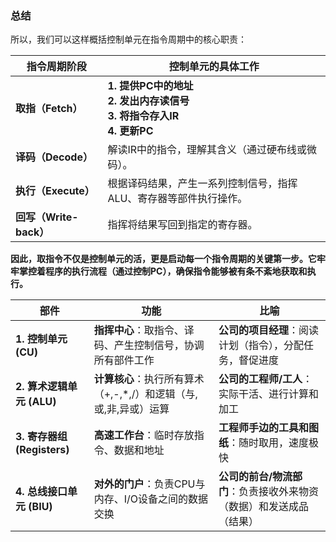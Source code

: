 ### 总结

所以，我们可以这样概括控制单元在指令周期中的核心职责：

|指令周期阶段|控制单元的具体工作|
|---|---|
|**取指（Fetch）**|**1. 提供PC中的地址  <br>2. 发出内存读信号  <br>3. 将指令存入IR  <br>4. 更新PC**|
|**译码（Decode）**|解读IR中的指令，理解其含义（通过硬布线或微码）。|
|**执行（Execute）**|根据译码结果，产生一系列控制信号，指挥ALU、寄存器等部件执行操作。|
|**回写（Write-back）**|指挥将结果写回到指定的寄存器。|

**因此，取指令不仅是控制单元的活，更是启动每一个指令周期的关键第一步。它牢牢掌控着程序的执行流程（通过控制PC），确保指令能够被有条不紊地获取和执行。**


|部件|功能|比喻|
|---|---|---|
|**1. 控制单元 (CU)**|**指挥中心**：取指令、译码、产生控制信号，协调所有部件工作|**公司的项目经理**：阅读计划（指令），分配任务，督促进度|
|**2. 算术逻辑单元 (ALU)**|**计算核心**：执行所有算术（+,-,*,/）和逻辑（与,或,非,异或）运算|**公司的工程师/工人**：实际干活、进行计算和加工|
|**3. 寄存器组 (Registers)**|**高速工作台**：临时存放指令、数据和地址|**工程师手边的工具和图纸**：随时取用，速度极快|
|**4. 总线接口单元 (BIU)**|**对外的门户**：负责CPU与内存、I/O设备之间的数据交换|**公司的前台/物流部门**：负责接收外来物资（数据）和发送成品（结果）|
